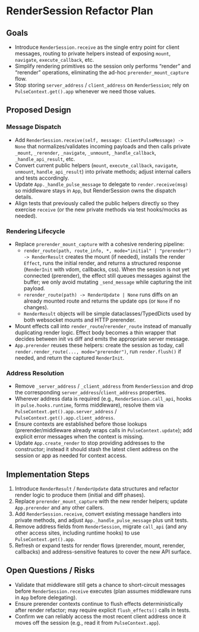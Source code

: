 # RenderSession Refactor Plan

## Goals
- Introduce `RenderSession.receive` as the single entry point for client messages, routing to private helpers instead of exposing `mount`, `navigate`, `execute_callback`, etc.
- Simplify rendering primitives so the session only performs “render” and “rerender” operations, eliminating the ad-hoc `prerender_mount_capture` flow.
- Stop storing `server_address` / `client_address` on `RenderSession`; rely on `PulseContext.get().app` whenever we need those values.

## Proposed Design

### Message Dispatch
- Add `RenderSession.receive(self, message: ClientPulseMessage) -> None` that normalizes/validates incoming payloads and then calls private `_mount`, `_rerender`, `_navigate`, `_unmount`, `_handle_callback`, `_handle_api_result`, etc.
- Convert current public helpers (`mount`, `execute_callback`, `navigate`, `unmount`, `handle_api_result`) into private methods; adjust internal callers and tests accordingly.
- Update `App._handle_pulse_message` to delegate to `render.receive(msg)` so middleware stays in `App`, but RenderSession owns the dispatch details.
- Align tests that previously called the public helpers directly so they exercise `receive` (or the new private methods via test hooks/mocks as needed).

### Rendering Lifecycle
- Replace `prerender_mount_capture` with a cohesive rendering pipeline:
  - `render_route(path, route_info, *, mode="initial" | "prerender") -> RenderResult` creates the mount (if needed), installs the render `Effect`, runs the initial render, and returns a structured response (`RenderInit` with vdom, callbacks, css). When the session is not yet connected (prerender), the effect still queues messages against the buffer; we only avoid mutating `_send_message` while capturing the init payload.
  - `rerender_route(path) -> RenderUpdate | None` runs diffs on an already mounted route and returns the update ops (or `None` if no changes).
  - `RenderResult` objects will be simple dataclasses/TypedDicts used by both websocket mounts and HTTP prerender.
- Mount effects call into `render_route`/`rerender_route` instead of manually duplicating render logic. Effect body becomes a thin wrapper that decides between init vs diff and emits the appropriate server message.
- `App.prerender` reuses these helpers: create the session as today, call `render.render_route(..., mode="prerender")`, run `render.flush()` if needed, and return the captured `RenderInit`.

### Address Resolution
- Remove `_server_address` / `_client_address` from `RenderSession` and drop the corresponding `server_address`/`client_address` properties.
- Wherever address data is required (e.g., `RenderSession.call_api`, hooks in `pulse.hooks.runtime`, forms middleware), resolve them via `PulseContext.get().app.server_address` / `PulseContext.get().app.client_address`.
- Ensure contexts are established before those lookups (prerender/middleware already wraps calls in `PulseContext.update`); add explicit error messages when the context is missing.
- Update `App.create_render` to stop providing addresses to the constructor; instead it should stash the latest client address on the session or app as needed for context access.

## Implementation Steps
1. Introduce `RenderResult` / `RenderUpdate` data structures and refactor render logic to produce them (initial and diff phases).
2. Replace `prerender_mount_capture` with the new render helpers; update `App.prerender` and any other callers.
3. Add `RenderSession.receive`, convert existing message handlers into private methods, and adjust `App._handle_pulse_message` plus unit tests.
4. Remove address fields from `RenderSession`, migrate `call_api` (and any other access sites, including runtime hooks) to use `PulseContext.get().app`.
5. Refresh or expand tests for render flows (prerender, mount, rerender, callbacks) and address-sensitive features to cover the new API surface.

## Open Questions / Risks
- Validate that middleware still gets a chance to short-circuit messages before `RenderSession.receive` executes (plan assumes middleware runs in `App` before delegating).
- Ensure prerender contexts continue to flush effects deterministically after render refactor; may require explicit `flush_effects()` calls in tests.
- Confirm we can reliably access the most recent client address once it moves off the session (e.g., read it from `PulseContext.app`).
